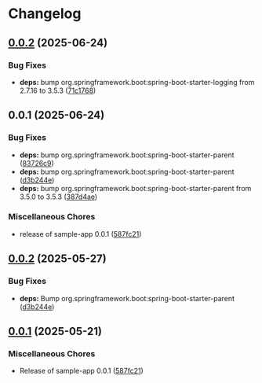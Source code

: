 # Changelog

## [0.0.2](https://github.com/climbmax123/github-unleashed-sample-app/compare/v0.0.1...v0.0.2) (2025-06-24)


### Bug Fixes

* **deps:** bump org.springframework.boot:spring-boot-starter-logging from 2.7.16 to 3.5.3 ([71c1768](https://github.com/climbmax123/github-unleashed-sample-app/commit/71c176827abc27a665aa7a8c3436c1d92ca3c32d))

## 0.0.1 (2025-06-24)


### Bug Fixes

* **deps:** bump org.springframework.boot:spring-boot-starter-parent ([83726c9](https://github.com/climbmax123/github-unleashed-sample-app/commit/83726c9fed725e44da1ff1d09a75044d2c7d3808))
* **deps:** bump org.springframework.boot:spring-boot-starter-parent ([d3b244e](https://github.com/climbmax123/github-unleashed-sample-app/commit/d3b244ea3b90dc0b27691d3768136dcd0f36f40a))
* **deps:** bump org.springframework.boot:spring-boot-starter-parent from 3.5.0 to 3.5.3 ([387d4ae](https://github.com/climbmax123/github-unleashed-sample-app/commit/387d4aebddc4a74472093d404fd6316acda1ee9c))


### Miscellaneous Chores

* release of sample-app 0.0.1 ([587fc21](https://github.com/climbmax123/github-unleashed-sample-app/commit/587fc2178f703b0bbd338d5969e7a07695e84eaa))

## [0.0.2](https://github.com/EBCONT-Conference/github-unleashed-sample-app/compare/v0.0.1...v0.0.2) (2025-05-27)


### Bug Fixes

* **deps:** Bump org.springframework.boot:spring-boot-starter-parent ([d3b244e](https://github.com/EBCONT-Conference/github-unleashed-sample-app/commit/d3b244ea3b90dc0b27691d3768136dcd0f36f40a))

## [0.0.1](https://github.com/EBCONT-Conference/github-unleashed-sample-app/compare/v0.0.1...v0.0.1) (2025-05-21)


### Miscellaneous Chores

* Release of sample-app 0.0.1 ([587fc21](https://github.com/EBCONT-Conference/github-unleashed-sample-app/commit/587fc2178f703b0bbd338d5969e7a07695e84eaa))
